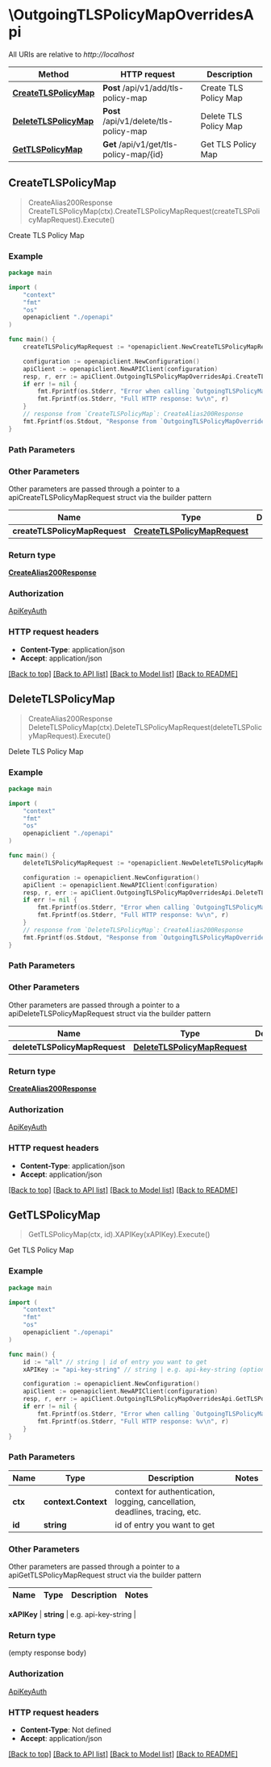 # \OutgoingTLSPolicyMapOverridesApi

All URIs are relative to *http://localhost*

Method | HTTP request | Description
------------- | ------------- | -------------
[**CreateTLSPolicyMap**](OutgoingTLSPolicyMapOverridesApi.md#CreateTLSPolicyMap) | **Post** /api/v1/add/tls-policy-map | Create TLS Policy Map
[**DeleteTLSPolicyMap**](OutgoingTLSPolicyMapOverridesApi.md#DeleteTLSPolicyMap) | **Post** /api/v1/delete/tls-policy-map | Delete TLS Policy Map
[**GetTLSPolicyMap**](OutgoingTLSPolicyMapOverridesApi.md#GetTLSPolicyMap) | **Get** /api/v1/get/tls-policy-map/{id} | Get TLS Policy Map



## CreateTLSPolicyMap

> CreateAlias200Response CreateTLSPolicyMap(ctx).CreateTLSPolicyMapRequest(createTLSPolicyMapRequest).Execute()

Create TLS Policy Map



### Example

```go
package main

import (
    "context"
    "fmt"
    "os"
    openapiclient "./openapi"
)

func main() {
    createTLSPolicyMapRequest := *openapiclient.NewCreateTLSPolicyMapRequest() // CreateTLSPolicyMapRequest |  (optional)

    configuration := openapiclient.NewConfiguration()
    apiClient := openapiclient.NewAPIClient(configuration)
    resp, r, err := apiClient.OutgoingTLSPolicyMapOverridesApi.CreateTLSPolicyMap(context.Background()).CreateTLSPolicyMapRequest(createTLSPolicyMapRequest).Execute()
    if err != nil {
        fmt.Fprintf(os.Stderr, "Error when calling `OutgoingTLSPolicyMapOverridesApi.CreateTLSPolicyMap``: %v\n", err)
        fmt.Fprintf(os.Stderr, "Full HTTP response: %v\n", r)
    }
    // response from `CreateTLSPolicyMap`: CreateAlias200Response
    fmt.Fprintf(os.Stdout, "Response from `OutgoingTLSPolicyMapOverridesApi.CreateTLSPolicyMap`: %v\n", resp)
}
```

### Path Parameters



### Other Parameters

Other parameters are passed through a pointer to a apiCreateTLSPolicyMapRequest struct via the builder pattern


Name | Type | Description  | Notes
------------- | ------------- | ------------- | -------------
 **createTLSPolicyMapRequest** | [**CreateTLSPolicyMapRequest**](CreateTLSPolicyMapRequest.md) |  | 

### Return type

[**CreateAlias200Response**](CreateAlias200Response.md)

### Authorization

[ApiKeyAuth](../README.md#ApiKeyAuth)

### HTTP request headers

- **Content-Type**: application/json
- **Accept**: application/json

[[Back to top]](#) [[Back to API list]](../README.md#documentation-for-api-endpoints)
[[Back to Model list]](../README.md#documentation-for-models)
[[Back to README]](../README.md)


## DeleteTLSPolicyMap

> CreateAlias200Response DeleteTLSPolicyMap(ctx).DeleteTLSPolicyMapRequest(deleteTLSPolicyMapRequest).Execute()

Delete TLS Policy Map



### Example

```go
package main

import (
    "context"
    "fmt"
    "os"
    openapiclient "./openapi"
)

func main() {
    deleteTLSPolicyMapRequest := *openapiclient.NewDeleteTLSPolicyMapRequest() // DeleteTLSPolicyMapRequest |  (optional)

    configuration := openapiclient.NewConfiguration()
    apiClient := openapiclient.NewAPIClient(configuration)
    resp, r, err := apiClient.OutgoingTLSPolicyMapOverridesApi.DeleteTLSPolicyMap(context.Background()).DeleteTLSPolicyMapRequest(deleteTLSPolicyMapRequest).Execute()
    if err != nil {
        fmt.Fprintf(os.Stderr, "Error when calling `OutgoingTLSPolicyMapOverridesApi.DeleteTLSPolicyMap``: %v\n", err)
        fmt.Fprintf(os.Stderr, "Full HTTP response: %v\n", r)
    }
    // response from `DeleteTLSPolicyMap`: CreateAlias200Response
    fmt.Fprintf(os.Stdout, "Response from `OutgoingTLSPolicyMapOverridesApi.DeleteTLSPolicyMap`: %v\n", resp)
}
```

### Path Parameters



### Other Parameters

Other parameters are passed through a pointer to a apiDeleteTLSPolicyMapRequest struct via the builder pattern


Name | Type | Description  | Notes
------------- | ------------- | ------------- | -------------
 **deleteTLSPolicyMapRequest** | [**DeleteTLSPolicyMapRequest**](DeleteTLSPolicyMapRequest.md) |  | 

### Return type

[**CreateAlias200Response**](CreateAlias200Response.md)

### Authorization

[ApiKeyAuth](../README.md#ApiKeyAuth)

### HTTP request headers

- **Content-Type**: application/json
- **Accept**: application/json

[[Back to top]](#) [[Back to API list]](../README.md#documentation-for-api-endpoints)
[[Back to Model list]](../README.md#documentation-for-models)
[[Back to README]](../README.md)


## GetTLSPolicyMap

> GetTLSPolicyMap(ctx, id).XAPIKey(xAPIKey).Execute()

Get TLS Policy Map



### Example

```go
package main

import (
    "context"
    "fmt"
    "os"
    openapiclient "./openapi"
)

func main() {
    id := "all" // string | id of entry you want to get
    xAPIKey := "api-key-string" // string | e.g. api-key-string (optional)

    configuration := openapiclient.NewConfiguration()
    apiClient := openapiclient.NewAPIClient(configuration)
    resp, r, err := apiClient.OutgoingTLSPolicyMapOverridesApi.GetTLSPolicyMap(context.Background(), id).XAPIKey(xAPIKey).Execute()
    if err != nil {
        fmt.Fprintf(os.Stderr, "Error when calling `OutgoingTLSPolicyMapOverridesApi.GetTLSPolicyMap``: %v\n", err)
        fmt.Fprintf(os.Stderr, "Full HTTP response: %v\n", r)
    }
}
```

### Path Parameters


Name | Type | Description  | Notes
------------- | ------------- | ------------- | -------------
**ctx** | **context.Context** | context for authentication, logging, cancellation, deadlines, tracing, etc.
**id** | **string** | id of entry you want to get | 

### Other Parameters

Other parameters are passed through a pointer to a apiGetTLSPolicyMapRequest struct via the builder pattern


Name | Type | Description  | Notes
------------- | ------------- | ------------- | -------------

 **xAPIKey** | **string** | e.g. api-key-string | 

### Return type

 (empty response body)

### Authorization

[ApiKeyAuth](../README.md#ApiKeyAuth)

### HTTP request headers

- **Content-Type**: Not defined
- **Accept**: application/json

[[Back to top]](#) [[Back to API list]](../README.md#documentation-for-api-endpoints)
[[Back to Model list]](../README.md#documentation-for-models)
[[Back to README]](../README.md)

